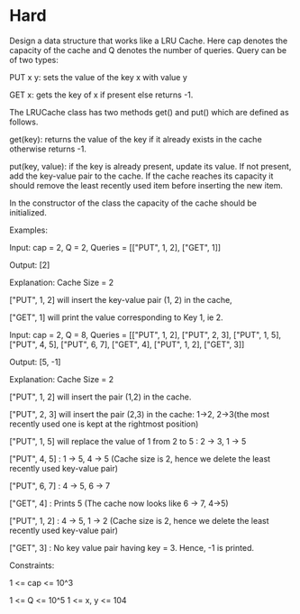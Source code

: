 # Hard

Design a data structure that works like a LRU Cache. Here cap denotes the capacity of the cache and Q denotes the number of queries. Query can be of two types:

PUT x y: sets the value of the key x with value y

GET x: gets the key of x if present else returns -1.

The LRUCache class has two methods get() and put() which are defined as follows.

get(key): returns the value of the key if it already exists in the cache otherwise returns -1.

put(key, value): if the key is already present, update its value. If not present, add the key-value pair to the cache. If the cache reaches its capacity it should remove the least recently used item before inserting the new item.

In the constructor of the class the capacity of the cache should be initialized.

Examples:

Input: cap = 2, Q = 2, Queries = [["PUT", 1, 2], ["GET", 1]]

Output: [2]

Explanation: Cache Size = 2

["PUT", 1, 2] will insert the key-value pair (1, 2) in the cache,

["GET", 1] will print the value corresponding to Key 1, ie 2.

Input: cap = 2, Q = 8, Queries = [["PUT", 1, 2], ["PUT", 2, 3], ["PUT", 1, 5], ["PUT", 4, 5], ["PUT", 6, 7], ["GET", 4], ["PUT", 1, 2], ["GET", 3]]

Output: [5, -1]

Explanation: Cache Size = 2

["PUT", 1, 2] will insert the pair (1,2) in the cache.

["PUT", 2, 3] will insert the pair (2,3) in the cache: 1->2, 2->3(the most recently used one is kept at the rightmost position) 

["PUT", 1, 5] will replace the value of 1 from 2 to 5 : 2 -> 3, 1 -> 5

["PUT", 4, 5] : 1 -> 5, 4 -> 5 (Cache size is 2, hence we delete the least recently used key-value pair)

["PUT", 6, 7] : 4 -> 5, 6 -> 7 

["GET", 4] : Prints 5 (The cache now looks like 6 -> 7, 4->5)

["PUT", 1, 2] : 4 -> 5, 1 -> 2  (Cache size is 2, hence we delete the least recently used key-value pair)

["GET", 3] : No key value pair having key = 3. Hence, -1 is printed.


Constraints:

1 <= cap <= 10^3

1 <= Q <= 10^5
1 <= x, y <= 104
